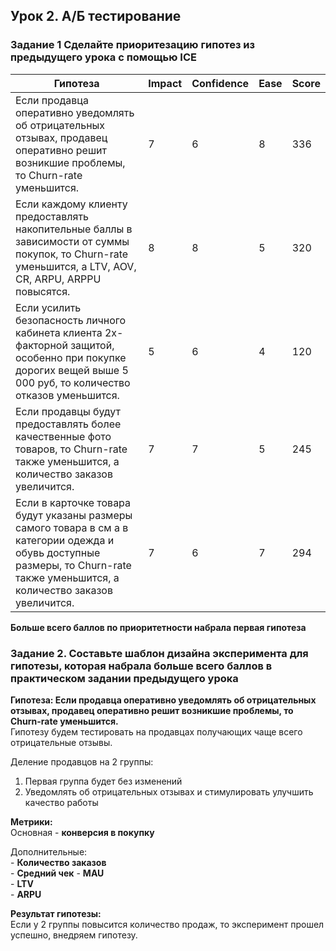 ## Урок 2. А/Б тестирование  
### Задание 1 Сделайте приоритезацию гипотез из предыдущего урока с помощью ICE  
| **Гипотеза** | **Impact** | **Confidence** | **Ease** | **Score** |
|---|---|---|---|---|
|Если продавца оперативно уведомлять об отрицательных отзывах, продавец оперативно решит возникшие проблемы, то Churn-rate уменьшится.| 7 | 6 | 8 | 336 |
|Если каждому клиенту предоставлять накопительные баллы в зависимости от суммы покупок, то Churn-rate уменьшится, а LTV, AOV, CR, ARPU, ARPPU повысятся.| 8 | 8 | 5 | 320 |
|Если усилить безопасность личного кабинета клиента 2х-факторной защитой, особенно при покупке дорогих вещей выше 5 000 руб, то количество отказов уменьшится.| 5 | 6 | 4 | 120 |
|Если продавцы будут предоставлять более качественные фото товаров, то Churn-rate также уменьшится, а количество заказов увеличится.| 7 | 7 | 5 | 245 |
|Если в карточке товара будут указаны размеры самого товара в см а в категории одежда и обувь доступные размеры, то Churn-rate также уменьшится, а количество заказов увеличится.| 7 | 6 | 7 | 294 |  
  
**Больше всего баллов по приоритетности набрала первая гипотеза**  
  
### Задание 2. Составьте шаблон дизайна эксперимента для гипотезы, которая набрала больше всего баллов в практическом задании предыдущего урока  
**Гипотеза: Если продавца оперативно уведомлять об отрицательных отзывах, продавец оперативно решит возникшие проблемы, то Churn-rate уменьшится.**  
Гипотезу будем тестировать на продавцах получающих чаще всего отрицательные отзывы.  
  
Деление продавцов на 2 группы:  
  1. Первая группа будет без изменений  
  2. Уведомлять об отрицательных отзывах и стимулировать улучшить качество работы

**Метрики:**  
  Основная - **конверсия в покупку**  
    
  Дополнительные:  
      - **Количество заказов**  
      - **Средний чек**
      - **MAU**  
      - **LTV**  
      - **ARPU**  

**Результат гипотезы:**  
Если у 2 группы повысится количество продаж, то эксперимент прошел успешно, внедряем гипотезу.

